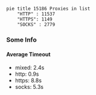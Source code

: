 
```mermaid
pie title 15186 Proxies in list
    "HTTP" : 11537
    "HTTPS": 1149
    "SOCKS" : 2779
```

### Some Info
#### Average Timeout

- mixed: 2.4s
- http: 0.9s
- https: 8.8s
- socks: 5.3s